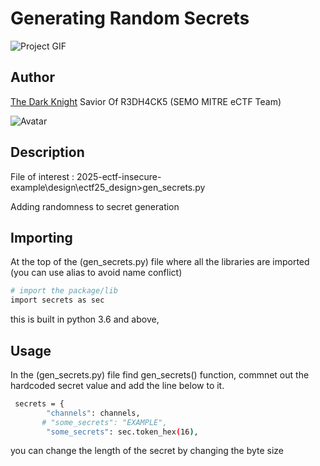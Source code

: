 # Generating Random Secrets

![Project GIF](placeholder.gif)

## Author

[The Dark Knight](https://www.linkedin.com/in/uzairhussain0/)
Savior Of R3DH4CK5 (SEMO MITRE eCTF Team)

![Avatar](https://media.tenor.com/NngS_U0rYAkAAAAM/batman.gif)

## Description

File of interest : 2025-ectf-insecure-example\design\ectf25_design>gen_secrets.py

Adding randomness to secret generation

## Importing

At the top of the (gen_secrets.py) file where all the libraries are imported (you can use alias to avoid name conflict)
```sh
# import the package/lib
import secrets as sec

```

this is built in python 3.6 and above,


## Usage
In the (gen_secrets.py) file find gen_secrets() function, commnet out the hardcoded secret value and add the line below to it.

```sh
 secrets = {
        "channels": channels,
       # "some_secrets": "EXAMPLE",
        "some_secrets": sec.token_hex(16),

```


you can change the length of the secret by changing the byte size


